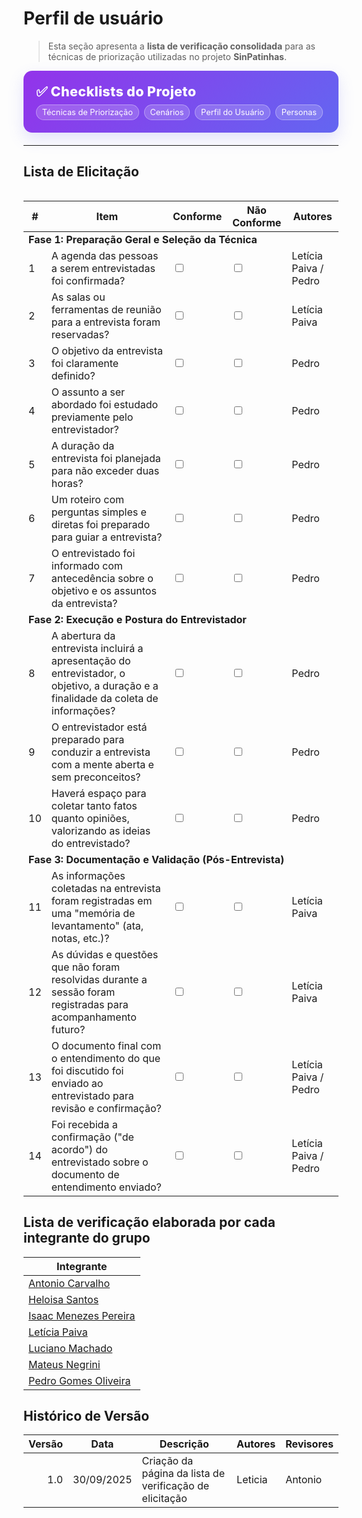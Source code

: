 # Perfil de usuário

> Esta seção apresenta a **lista de verificação consolidada** para as técnicas de priorização utilizadas no projeto **SinPatinhas**.

<div class="plan-hero">
  <div class="plan-hero__title">✅ Checklists do Projeto</div>
  <div class="plan-hero__chips">
    <a href="elicitacao/listas_verificacao/lista_tecnicas_priorizacao.md" class="chip">Técnicas de Priorização</a>
    <a href="elicitacao/listas_verificacao/lista_cenarios.md" class="chip">Cenários</a>
    <a href="elicitacao/listas_verificacao/lista_verificacao_perfil_usuario.md" class="chip">Perfil do Usuário</a>
    <a href="elicitacao/listas_verificacao/lista_personas.md" class="chip">Personas</a>
  </div>
</div>

---

## Lista de Elicitação

<div class="plan-grid"></div>

<table>
  <thead>
    <tr>
      <th>#</th>
      <th>Item</th>
      <th>Conforme</th>
      <th>Não Conforme</th>
      <th>Autores</th>
    </tr>
  </thead>
  <tbody>
    <tr>
      <td colspan="5"><strong>Fase 1: Preparação Geral e Seleção da Técnica</strong></td>
    </tr>
    <tr>
      <td>1</td>
      <td>A agenda das pessoas a serem entrevistadas foi confirmada?</td>
      <td><input type="checkbox" name="conforme1"></td>
      <td><input type="checkbox" name="nao_conforme1"></td>
      <td>Letícia Paiva / Pedro</td>
    </tr>
    <tr>
      <td>2</td>
      <td>As salas ou ferramentas de reunião para a entrevista foram reservadas?</td>
      <td><input type="checkbox" name="conforme2"></td>
      <td><input type="checkbox" name="nao_conforme2"></td>
      <td>Letícia Paiva</td>
    </tr>
    <tr>
      <td>3</td>
      <td>O objetivo da entrevista foi claramente definido?</td>
      <td><input type="checkbox" name="conforme3"></td>
      <td><input type="checkbox" name="nao_conforme3"></td>
      <td>Pedro</td>
    </tr>
    <tr>
      <td>4</td>
      <td>O assunto a ser abordado foi estudado previamente pelo entrevistador?</td>
      <td><input type="checkbox" name="conforme4"></td>
      <td><input type="checkbox" name="nao_conforme4"></td>
      <td>Pedro</td>
    </tr>
    <tr>
      <td>5</td>
      <td>A duração da entrevista foi planejada para não exceder duas horas?</td>
      <td><input type="checkbox" name="conforme5"></td>
      <td><input type="checkbox" name="nao_conforme5"></td>
      <td>Pedro</td>
    </tr>
    <tr>
      <td>6</td>
      <td>Um roteiro com perguntas simples e diretas foi preparado para guiar a entrevista?</td>
      <td><input type="checkbox" name="conforme6"></td>
      <td><input type="checkbox" name="nao_conforme6"></td>
      <td>Pedro</td>
    </tr>
    <tr>
      <td>7</td>
      <td>O entrevistado foi informado com antecedência sobre o objetivo e os assuntos da entrevista?</td>
      <td><input type="checkbox" name="conforme7"></td>
      <td><input type="checkbox" name="nao_conforme7"></td>
      <td>Pedro</td>
    </tr>
    <tr>
      <td colspan="5"><strong>Fase 2: Execução e Postura do Entrevistador</strong></td>
    </tr>
    <tr>
      <td>8</td>
      <td>A abertura da entrevista incluirá a apresentação do entrevistador, o objetivo, a duração e a finalidade da coleta de informações?</td>
      <td><input type="checkbox" name="conforme8"></td>
      <td><input type="checkbox" name="nao_conforme8"></td>
      <td>Pedro</td>
    </tr>
    <tr>
      <td>9</td>
      <td>O entrevistador está preparado para conduzir a entrevista com a mente aberta e sem preconceitos?</td>
      <td><input type="checkbox" name="conforme9"></td>
      <td><input type="checkbox" name="nao_conforme9"></td>
      <td>Pedro</td>
    </tr>
    <tr>
      <td>10</td>
      <td>Haverá espaço para coletar tanto fatos quanto opiniões, valorizando as ideias do entrevistado?</td>
      <td><input type="checkbox" name="conforme10"></td>
      <td><input type="checkbox" name="nao_conforme10"></td>
      <td>Pedro</td>
    </tr>
    <tr>
      <td colspan="5"><strong>Fase 3: Documentação e Validação (Pós-Entrevista)</strong></td>
    </tr>
    <tr>
      <td>11</td>
      <td>As informações coletadas na entrevista foram registradas em uma "memória de levantamento" (ata, notas, etc.)?</td>
      <td><input type="checkbox" name="conforme11"></td>
      <td><input type="checkbox" name="nao_conforme11"></td>
      <td>Letícia Paiva</td>
    </tr>
    <tr>
      <td>12</td>
      <td>As dúvidas e questões que não foram resolvidas durante a sessão foram registradas para acompanhamento futuro?</td>
      <td><input type="checkbox" name="conforme12"></td>
      <td><input type="checkbox" name="nao_conforme12"></td>
      <td>Letícia Paiva</td>
    </tr>
    <tr>
      <td>13</td>
      <td>O documento final com o entendimento do que foi discutido foi enviado ao entrevistado para revisão e confirmação?</td>
      <td><input type="checkbox" name="conforme13"></td>
      <td><input type="checkbox" name="nao_conforme13"></td>
      <td>Letícia Paiva / Pedro</td>
    </tr>
    <tr>
      <td>14</td>
      <td>Foi recebida a confirmação ("de acordo") do entrevistado sobre o documento de entendimento enviado?</td>
      <td><input type="checkbox" name="conforme14"></td>
      <td><input type="checkbox" name="nao_conforme14"></td>
      <td>Letícia Paiva / Pedro</td>
    </tr>
  </tbody>
</table>

## Lista de verificação elaborada por cada integrante do grupo

| Integrante |
|------------|
| [Antonio Carvalho]() |
| [Heloisa Santos]() |
| [Isaac Menezes Pereira]() |
| [Letícia Paiva]() |
| [Luciano Machado]() |
| [Mateus Negrini]() |
| [Pedro Gomes Oliveira]() |

## Histórico de Versão

| Versão | Data       | Descrição                                              | Autores | Revisores |
|------:|------------|----------------------------------------------------------|---------|-----------|
| 1.0   | 30/09/2025 | Criação da página da lista de verificação de elicitação | Leticia | Antonio   |

<style>
:root{
  --sp-blue:#3766ae;
  --sp-blue-600:#2f5a9b;
  --sp-blue-100:#e8f0fb;
  --muted:#475569;
  --bg-card:#ffffff;
  --ring:rgba(55,102,174,.25);
}
.plan-hero{
  background:linear-gradient(135deg,#9333ea 0%,#6366f1 100%);
  border-radius:14px;padding:1.25rem;color:#fff;margin:.5rem 0 1.25rem;
  box-shadow:0 10px 24px rgba(99,102,241,.18);
}
.plan-hero__title{font-size:1.35rem;font-weight:800;letter-spacing:.3px;}
.plan-hero__chips{margin-top:.5rem;display:flex;gap:.5rem;flex-wrap:wrap;}
.chip{
  font-size:.8rem;background:rgba(255,255,255,.18);border:1px solid rgba(255,255,255,.35);
  padding:.25rem .55rem;border-radius:999px;backdrop-filter:blur(2px);color:#fff;text-decoration:none;
}
.chip:hover{background:rgba(255,255,255,.35);}

.plan-grid{display:grid;grid-template-columns:repeat(auto-fit,minmax(240px,1fr));gap:16px;align-items:stretch;}

.card{display:block;text-decoration:none;background:var(--bg-card);border:1px solid #e5e7eb;border-radius:14px;
  padding:16px 16px 14px;box-shadow:0 2px 12px rgba(0,0,0,.04);transition:transform .2s,box-shadow .2s,border-color .2s;
  position:relative;}
.card::before{content:"";position:absolute;inset:0;border-radius:14px;padding:1px;
  background:linear-gradient(135deg,#8b5cf6 0%,#6366f1 100%);-webkit-mask:linear-gradient(#000 0 0) content-box,linear-gradient(#000 0 0);
  -webkit-mask-composite:xor;mask-composite:exclude;opacity:.0;transition:opacity .2s;}
.card:hover{transform:translateY(-4px);box-shadow:0 10px 22px rgba(0,0,0,.10);border-color:transparent;}
.card:hover::before{opacity:.9;}

.card__icon{width:46px;height:46px;border-radius:12px;background:var(--sp-blue-100);display:grid;place-items:center;
  font-size:1.35rem;margin-bottom:10px;color:var(--sp-blue);box-shadow:inset 0 0 0 1px rgba(55,102,174,.12);}
.card__title{font-weight:700;font-size:1.05rem;margin-bottom:4px;color:#0f172a;}
.card__desc{color:var(--muted);font-size:.95rem;line-height:1.35;}
</style>
